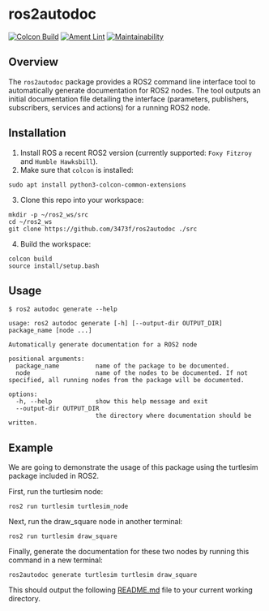 # ros2autodoc

[![Colcon Build](https://github.com/3473f/ros2autodoc/actions/workflows/colcon_build.yml/badge.svg)](https://github.com/3473f/ros2autodoc/actions/workflows/colcon_build.yml)
[![Ament Lint](https://github.com/3473f/ros2autodoc/actions/workflows/ament_lint.yml/badge.svg)](https://github.com/3473f/ros2autodoc/actions/workflows/ament_lint.yml)
[![Maintainability](https://api.codeclimate.com/v1/badges/b865f4364ab1cc6a5ae3/maintainability)](https://codeclimate.com/github/3473f/ros2autodoc/maintainability)

## Overview

The `ros2autodoc` package provides a ROS2 command line interface tool to automatically generate documentation for ROS2 nodes.
The tool outputs an initial documentation file detailing the interface (parameters, publishers, subscribers, services and actions) for a running ROS2 node.

## Installation

1. Install ROS a recent ROS2 version (currently supported: `Foxy Fitzroy` and `Humble Hawksbill`).
2. Make sure that `colcon` is installed:

```shell
sudo apt install python3-colcon-common-extensions
```

3. Clone this repo into your workspace:

```shell
mkdir -p ~/ros2_ws/src
cd ~/ros2_ws
git clone https://github.com/3473f/ros2autodoc ./src
```

4. Build the workspace:

```shell
colcon build
source install/setup.bash
```

## Usage

```shell
$ ros2 autodoc generate --help

usage: ros2 autodoc generate [-h] [--output-dir OUTPUT_DIR] package_name [node ...]

Automatically generate documentation for a ROS2 node

positional arguments:
  package_name          name of the package to be documented.
  node                  name of the nodes to be documented. If not specified, all running nodes from the package will be documented.

options:
  -h, --help            show this help message and exit
  --output-dir OUTPUT_DIR
                        the directory where documentation should be written.

```

## Example

We are going to demonstrate the usage of this package using the turtlesim package included in ROS2.

First, run the turtlesim node:

```shell
ros2 run turtlesim turtlesim_node
```

Next, run the draw_square node in another terminal:

```shell
ros2 run turtlesim draw_square
```

Finally, generate the documentation for these two nodes by running this command in a new terminal:

```shell
ros2autodoc generate turtlesim turtlesim draw_square
```

This should output the following [README.md](https://github.com/3473f/ros2autodoc/blob/main/example/README.md) file to your current working directory.
